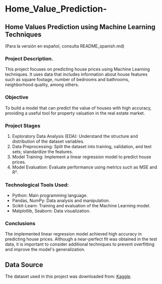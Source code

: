 # Home_Value_Prediction-
## Home Values Prediction using Machine Learning Techniques

(Para la versión en español, consulta README_spanish.md)

### Project Description.
This project focuses on predicting house prices using Machine Learning techniques. It uses data that includes information about house features such as square footage, number of bedrooms and bathrooms, neighborhood quality, among others.
### Objective
To build a model that can predict the value of houses with high accuracy, providing a useful tool for property valuation in the real estate market.

### Project Stages
1.	Exploratory Data Analysis (EDA): Understand the structure and distribution of the dataset variables.
2.	Data Preprocessing: Split the dataset into training, validation, and test sets; standardize the features.
3.	Model Training: Implement a linear regression model to predict house prices.
4.	Model Evaluation: Evaluate performance using metrics such as MSE and R².

### Technological Tools Used:
  - Python: Main programming language.
  - Pandas, NumPy: Data analysis and manipulation.
  - Scikit-Learn: Training and evaluation of the Machine Learning model.
  - Matplotlib, Seaborn: Data visualization.

### Conclusions
The implemented linear regression model achieved high accuracy in predicting house prices. Although a near-perfect fit was obtained in the test data, it is important to consider additional techniques to prevent overfitting and improve the model's generalization.

## Data Source
The dataset used in this project was downloaded from:
[Kaggle](https://www.kaggle.com/datasets/prokshitha/home-value-insights).



